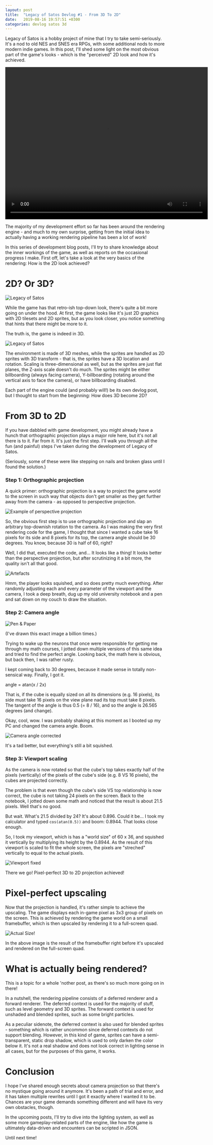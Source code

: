 ```yaml
---
layout: post
title:  "Legacy of Satos Devlog #1 - From 3D To 2D"
date:   2019-08-16 19:57:51 +0300
categories: devlog satos 3d
---
```

Legacy of Satos is a hobby project of mine that I try to take
semi-seriously. It's a nod to old NES and SNES era RPGs, with
some additional nods to more modern indie games. In this post,
I'll shed some light on the most obvious part of the game's
looks - which is the "perceived" 2D look and how it's achieved.

<video width="640" height="480" autoplay loop>
    <source src="/assets/intro.mp4" type="video/mp4">
</video>

The majority of my development effort so far has been around
the rendering engine - and much to my own surprise, getting
from the initial idea to actually having a working rendering
pipeline has been a lot of work!

In this series of development blog posts, I'll try to share knowledge about
the inner workings of the game, as well as reports
on the occasional progress I make. First off, let's take a look
at the very basics of the rendering: How is the 2D look achieved?

# 2D? Or 3D?

![Legacy of Satos](/assets/tower_01.png)

While the game has that retro-ish top-down look, there's quite
a bit more going on under the hood. At first, the game looks like
it's just 2D graphics with 2D tilesets and 2D sprites, but as
you look closer, you notice something that hints that there might
be more to it.

The truth is, the game is indeed in 3D.

![Legacy of Satos](/assets/tower_02.png)

The environment is made of 3D meshes, while the sprites are handled
as 2D sprites with 3D transform - that is, the sprites have
a 3D location and rotation. Scaling is three-dimensional as well,
but as the sprites are just flat planes, the Z-axis scale doesn't do much.
The sprites might be either billboarding (always facing camera),
Y-billboarding (rotating around the vertical axis to face the camera),
or have billboarding disabled.

Each part of the engine could (and probably will!) be its own devlog
post, but I thought to start from the beginning: How does 3D become 2D?

# From 3D to 2D

If you have dabbled with game development, you might already have a hunch
that orthographic projection plays a major role here, but it's not
all there is to it. Far from it. It's just the first step. I'll walk you
through all the fun (and painful) steps I've taken during the development
of Legacy of Satos.

(Seriously, some of these were like stepping on nails and broken glass
until I found the solution.)

### Step 1: Orthographic projection

A quick primer: orthographic projection is a way to project the game world
to the screen in such way that objects don't get smaller as they get
further away from the camera - as opposed to perspective projection.

![Example of perspective projection](/assets/ex_projection.png)

So, the obvious first step is to use orthographic projection and slap
an arbitrary top-downish rotation to the camera. As I was making the very first rendering code for the game, I thought that since I wanted a cube
take 16 pixels for its side and 8 pixels for its top, the camera angle
should be 30 degrees. You know, because 30 is half of 60, right?

Well, I did that, executed the code, and... It looks like a thing!
It looks better than the perspective projection, but after scrutinizing it a bit more, the quality isn't all that good.

![Artefacts](/assets/ex_orthographic.png)

Hmm, the player looks squished, and so does pretty much everything.
After randomly adjusting each and every parameter of the viewport and
the camera, I took a deep breath, dug up my old university notebook
and a pen and sat down on my couch to draw the situation.

### Step 2: Camera angle

![Pen & Paper](/assets/pen_design.jpeg)

(I've drawn this exact image a billion times.)

Trying to wake up the neurons that once were responsible for getting
me through my math courses, I jotted down multiple versions of this
same idea and tried to find the perfect angle. Looking back, the
math here is obvious, but back then, I was rather rusty.

I kept coming back to 30 degrees, because it made sense in totally
non-sensical way. Finally, I got it.

angle = atan(x / 2x)

That is, if the cube is equally sized on all its dimensions (e.g. 16 pixels),
its side must take 16 pixels on the view plane nad its top must take 8 pixels.
The tangent of the angle is thus 0.5 (= 8 / 16), and so the angle is
26.565 degrees (and change).

Okay, cool, wow. I was probably shaking at this moment as I booted up
my PC and changed the camera angle. Boom.

![Camera angle corrected](/assets/ex_camera_angle_corrected.png)

It's a tad better, but everything's still a bit squished.

### Step 3: Viewport scaling

As the camera is now rotated so that the cube's top takes exactly
half of the pixels (vertically) of the pixels of the cube's side
(e.g. 8 VS 16 pixels), the cubes are projected correctly.

The problem is that even though the cube's side VS top relationship
is now correct, the cube is not taking 24 pixels on the screen.
Back to the notebook, I jotted down some math and noticed that
the result is about 21.5 pixels. Well that's no good.

But wait. What's 21.5 divided by 24? It's about 0.896. Could it be...
I took my calculator and typed `cos(atan(0.5))` and boom: 0.8944.
That looks close enough.

So, I took my viewport, which is has a "world size" of 60 x 36,
and squished it vertically by multiplying its height by the 0.8944.
As the result of this viewport is scaled to fit the whole screen,
the pixels are "streched" vertically to equal to the actual pixels.

![Viewport fixed](/assets/ex_viewport_fixed.png)

There we go! Pixel-perfect 3D to 2D projection achieved!

# Pixel-perfect upscaling

Now that the projection is handled, it's rather simple to achieve
the upscaling. The game displays each in-game pixel as 3x3 group of
pixels on the screen. This is achieved by rendering the game world
on a small framebuffer, which is then upscaled by rendering it to
a full-screen quad.

![Actual Size!](/assets/actual_size.png)

In the above image is the result of the framebuffer right before
it's upscaled and rendered on the full-screen quad.

# What is actually being rendered?

This is a topic for a whole 'nother post, as there's so much more
going on in there!

In a nutshell, the rendering pipeline consists of a deferred
renderer and a forward renderer. The deferred context is used for
the majority of stuff, such as level geometry and 3D sprites.
The forward context is used for unshaded and blended sprites,
such as some bright particles.

As a peculiar sidenote, the deferred context is also used for
blended sprites - something which is rather uncommon since deferred
contexts do not support blending. However, in this kind of game,
sprites can have a semi-transparent, static drop shadow, which is
used to only darken the color below it. It's not a real shadow
and does not look correct in lighting sense in all cases, but
for the purposes of this game, it works.

# Conclusion

I hope I've shared enough secrets about camera projection so
that there's no mystique going around it anymore. It's been a
path of trial and error, and it has taken multiple rewrites
until I got it exactly where I wanted it to be. Chances are your
game demands something different and will have its very own
obstacles, though.

In the upcoming posts, I'll try to dive into the lighting system,
as well as some more gameplay-related parts of the engine, like
how the game is ultimately data-driven and encounters can be
scripted in JSON.

Until next time!